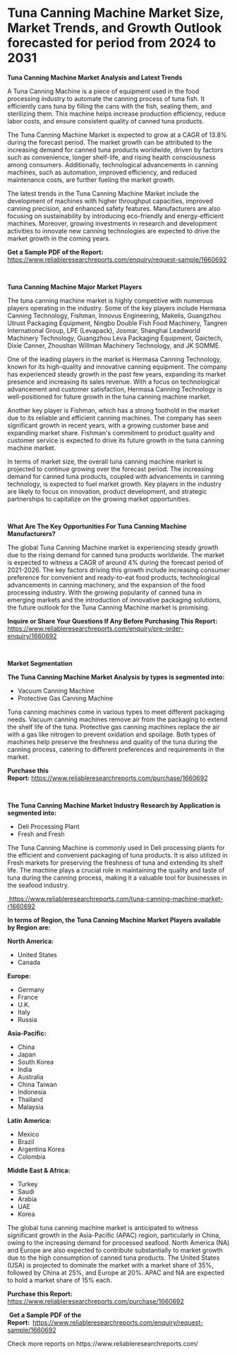 <p><h1>Tuna Canning Machine Market Size, Market Trends, and Growth Outlook forecasted for period from 2024 to 2031</h1></p><p><strong>Tuna Canning Machine Market Analysis and Latest Trends</strong></p>
<p><p>A Tuna Canning Machine is a piece of equipment used in the food processing industry to automate the canning process of tuna fish. It efficiently cans tuna by filling the cans with the fish, sealing them, and sterilizing them. This machine helps increase production efficiency, reduce labor costs, and ensure consistent quality of canned tuna products.</p><p>The Tuna Canning Machine Market is expected to grow at a CAGR of 13.8% during the forecast period. The market growth can be attributed to the increasing demand for canned tuna products worldwide, driven by factors such as convenience, longer shelf-life, and rising health consciousness among consumers. Additionally, technological advancements in canning machines, such as automation, improved efficiency, and reduced maintenance costs, are further fueling the market growth.</p><p>The latest trends in the Tuna Canning Machine Market include the development of machines with higher throughput capacities, improved canning precision, and enhanced safety features. Manufacturers are also focusing on sustainability by introducing eco-friendly and energy-efficient machines. Moreover, growing investments in research and development activities to innovate new canning technologies are expected to drive the market growth in the coming years.</p></p>
<p><strong>Get a Sample PDF of the Report:&nbsp;</strong> <a href="https://www.reliableresearchreports.com/enquiry/request-sample/1660692">https://www.reliableresearchreports.com/enquiry/request-sample/1660692</a></p>
<p>&nbsp;</p>
<p><strong>Tuna Canning Machine Major Market Players</strong></p>
<p><p>The tuna canning machine market is highly competitive with numerous players operating in the industry. Some of the key players include Hermasa Canning Technology, Fishman, Innovus Engineering, Makelis, Guangzhou Utrust Packaging Equipment, Ningbo Double Fish Food Machinery, Tangren International Group, LPE (Levapack), Josmar, Shanghai Leadworld Machinery Technology, Guangzhou Leva Packaging Equipment, Gaictech, Dixie Canner, Zhoushan Willman Machinery Technology, and JK SOMME.</p><p>One of the leading players in the market is Hermasa Canning Technology, known for its high-quality and innovative canning equipment. The company has experienced steady growth in the past few years, expanding its market presence and increasing its sales revenue. With a focus on technological advancement and customer satisfaction, Hermasa Canning Technology is well-positioned for future growth in the tuna canning machine market.</p><p>Another key player is Fishman, which has a strong foothold in the market due to its reliable and efficient canning machines. The company has seen significant growth in recent years, with a growing customer base and expanding market share. Fishman's commitment to product quality and customer service is expected to drive its future growth in the tuna canning machine market.</p><p>In terms of market size, the overall tuna canning machine market is projected to continue growing over the forecast period. The increasing demand for canned tuna products, coupled with advancements in canning technology, is expected to fuel market growth. Key players in the industry are likely to focus on innovation, product development, and strategic partnerships to capitalize on the growing market opportunities.</p></p>
<p>&nbsp;</p>
<p><strong>What Are The Key Opportunities For Tuna Canning Machine Manufacturers?</strong></p>
<p><p>The global Tuna Canning Machine market is experiencing steady growth due to the rising demand for canned tuna products worldwide. The market is expected to witness a CAGR of around 4% during the forecast period of 2021-2026. The key factors driving this growth include increasing consumer preference for convenient and ready-to-eat food products, technological advancements in canning machinery, and the expansion of the food processing industry. With the growing popularity of canned tuna in emerging markets and the introduction of innovative packaging solutions, the future outlook for the Tuna Canning Machine market is promising.</p></p>
<p><strong>Inquire or Share Your Questions If Any Before Purchasing This Report:</strong> <a href="https://www.reliableresearchreports.com/enquiry/pre-order-enquiry/1660692">https://www.reliableresearchreports.com/enquiry/pre-order-enquiry/1660692</a></p>
<p>&nbsp;</p>
<p><strong>Market Segmentation</strong></p>
<p><strong>The Tuna Canning Machine Market Analysis by types is segmented into:</strong></p>
<p><ul><li>Vacuum Canning Machine</li><li>Protective Gas Canning Machine</li></ul></p>
<p><p>Tuna canning machines come in various types to meet different packaging needs. Vacuum canning machines remove air from the packaging to extend the shelf life of the tuna. Protective gas canning machines replace the air with a gas like nitrogen to prevent oxidation and spoilage. Both types of machines help preserve the freshness and quality of the tuna during the canning process, catering to different preferences and requirements in the market.</p></p>
<p><strong>Purchase this Report:&nbsp;</strong><a href="https://www.reliableresearchreports.com/purchase/1660692">https://www.reliableresearchreports.com/purchase/1660692</a></p>
<p>&nbsp;</p>
<p><strong>The Tuna Canning Machine Market Industry Research by Application is segmented into:</strong></p>
<p><ul><li>Deli Processing Plant</li><li>Fresh and Fresh</li></ul></p>
<p><p>The Tuna Canning Machine is commonly used in Deli processing plants for the efficient and convenient packaging of tuna products. It is also utilized in Fresh markets for preserving the freshness of tuna and extending its shelf life. The machine plays a crucial role in maintaining the quality and taste of tuna during the canning process, making it a valuable tool for businesses in the seafood industry.</p></p>
<p><a href="https://www.reliableresearchreports.com/tuna-canning-machine-market-r1660692">&nbsp;https://www.reliableresearchreports.com/tuna-canning-machine-market-r1660692</a></p>
<p><strong>In terms of Region, the Tuna Canning Machine Market Players available by Region are:</strong></p>
<p>
    <p> <strong> North America: </strong>
        <ul>
            <li>United States</li>
            <li>Canada</li>
        </ul>
        </p> 
    <p> <strong> Europe: </strong>
        <ul>
            <li>Germany</li>
            <li>France</li>
            <li>U.K.</li>
            <li>Italy</li>
            <li>Russia</li>
        </ul>
        </p> 
    <p> <strong> Asia-Pacific: </strong>
        <ul>
            <li>China</li>
            <li>Japan</li>
            <li>South Korea</li>
            <li>India</li>
            <li>Australia</li>
            <li>China Taiwan</li>
            <li>Indonesia</li>
            <li>Thailand</li>
            <li>Malaysia</li>
        </ul>
        </p> 
    <p> <strong> Latin America: </strong>
        <ul>
            <li>Mexico</li>
            <li>Brazil</li>
            <li>Argentina Korea</li>
            <li>Colombia</li>
        </ul>
        </p> 
    <p> <strong> Middle East & Africa: </strong>
        <ul>
            <li>Turkey</li>
            <li>Saudi</li>
            <li>Arabia</li>
            <li>UAE</li>
            <li>Korea</li>
        </ul>
    </p>
    </p>
<p><p>The global tuna canning machine market is anticipated to witness significant growth in the Asia-Pacific (APAC) region, particularly in China, owing to the increasing demand for processed seafood. North America (NA) and Europe are also expected to contribute substantially to market growth due to the high consumption of canned tuna products. The United States (USA) is projected to dominate the market with a market share of 35%, followed by China at 25%, and Europe at 20%. APAC and NA are expected to hold a market share of 15% each.</p></p>
<p><strong>Purchase this Report: </strong><a href="https://www.reliableresearchreports.com/purchase/1660692">https://www.reliableresearchreports.com/purchase/1660692</a></p>
<p>&nbsp;<strong>Get a Sample PDF of the Report:&nbsp;&nbsp;</strong><a href="https://www.reliableresearchreports.com/enquiry/request-sample/1660692">https://www.reliableresearchreports.com/enquiry/request-sample/1660692</a></p>
<p><strong></strong></p>
<p>Check more reports on https://www.reliableresearchreports.com/</p>